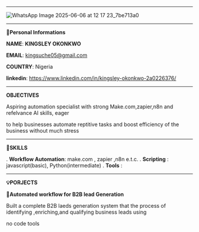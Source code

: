 ___
![WhatsApp Image 2025-06-06 at 12 17 23_7be713a0](https://github.com/user-attachments/assets/a1f17807-390b-4518-839c-14d6d0edfc47)
___
**👤Personal Informations**

**NAME**:  ****KINGSLEY OKONKWO****

**EMAIL**: kingsuche05@gmail.com

**COUNTRY**: Nigeria

**linkedin**: https://www.linkedin.com/in/kingsley-okonkwo-2a0226376/



___
**OBJECTIVES**

Aspiring automation specialist with strong Make.com,zapier,n8n and refelvance AI  skills, eager 

to help businesses automate reptitive  tasks and boost efficiency of the business without much stress 
___

**🔨SKILLS**

. **Workflow Automation**: make.com , zapier ,n8n e.t.c.
. **Scripting** : javascript(basic), Python(intermediate)
. **Tools** :

___
**💡PORJECTS**

📌**Automated workflow for B2B lead Generation**

Built a complete B2B laeds generation system that the process of identifying ,enriching,and qualifying business leads using 

no code tools 
